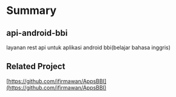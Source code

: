 # Summary
## api-android-bbi
layanan rest api untuk aplikasi android bbi(belajar bahasa inggris)

## Related Project
[https://github.com/ifirmawan/AppsBBI](https://github.com/ifirmawan/AppsBBI)
